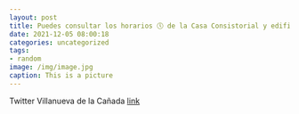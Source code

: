 ```yaml
---
layout: post
title: Puedes consultar los horarios 🕔 de la Casa Consistorial y edificios municipales de VillanuevaDeLaCañada durante el PuenteDeDi...
date: 2021-12-05 08:00:18
categories: uncategorized
tags:
- random
image: /img/image.jpg
caption: This is a picture
---
```

Twitter Villanueva de la Cañada [link](https://twitter.com/AytoVDLCanada/status/1467067318631120897)
